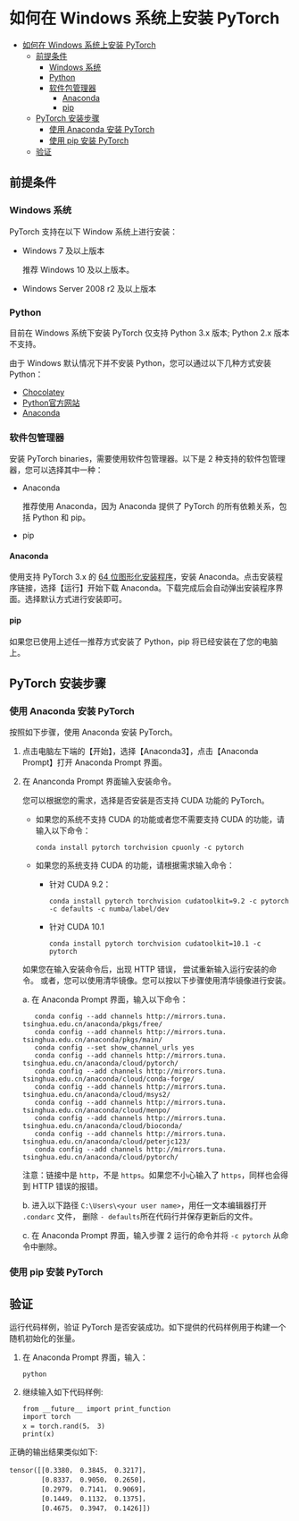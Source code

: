 如何在 Windows 系统上安装 PyTorch
=================================
- [如何在 Windows 系统上安装 PyTorch](#%e5%a6%82%e4%bd%95%e5%9c%a8-windows-%e7%b3%bb%e7%bb%9f%e4%b8%8a%e5%ae%89%e8%a3%85-pytorch)
  - [前提条件](#%e5%89%8d%e6%8f%90%e6%9d%a1%e4%bb%b6)
    - [Windows 系统](#windows-%e7%b3%bb%e7%bb%9f)
    - [Python](#python)
    - [软件包管理器](#%e8%bd%af%e4%bb%b6%e5%8c%85%e7%ae%a1%e7%90%86%e5%99%a8)
      - [Anaconda](#anaconda)
      - [pip](#pip)
  - [PyTorch 安装步骤](#pytorch-%e5%ae%89%e8%a3%85%e6%ad%a5%e9%aa%a4)
    - [使用 Anaconda 安装 PyTorch](#%e4%bd%bf%e7%94%a8-anaconda-%e5%ae%89%e8%a3%85-pytorch)
    - [使用 pip 安装 PyTorch](#%e4%bd%bf%e7%94%a8-pip-%e5%ae%89%e8%a3%85-pytorch)
  - [验证](#%e9%aa%8c%e8%af%81)
  
前提条件
--------

### Windows 系统

PyTorch 支持在以下 Window 系统上进行安装：

* Windows 7 及以上版本

  推荐 Windows 10 及以上版本。

* Windows Server 2008 r2 及以上版本

### Python

目前在 Windows 系统下安装 PyTorch 仅支持 Python 3.x 版本; Python 2.x 版本不支持。

由于 Windows 默认情况下并不安装 Python，您可以通过以下几种方式安装 Python：

* [Chocolatey](https://chocolatey.org/)
* [Python官方网站](https://www.python.org/downloads/windows/)
* [Anaconda](https://www.anaconda.com/distribution/#windows)

### 软件包管理器

安装 PyTorch binaries，需要使用软件包管理器。以下是 2 种支持的软件包管理器，您可以选择其中一种：

* Anaconda

  推荐使用 Anaconda，因为 Anaconda 提供了 PyTorch 的所有依赖关系，包括 Python 和 pip。

* pip 

#### Anaconda

使用支持 PyTorch 3.x 的 [64 位图形化安装程序](https://www.anaconda.com/distribution/#windows)，安装 Anaconda。点击安装程序链接，选择【运行】开始下载 Anaconda。下载完成后会自动弹出安装程序界面。选择默认方式进行安装即可。

#### pip

如果您已使用上述任一推荐方式安装了 Python，pip 将已经安装在了您的电脑上。

PyTorch 安装步骤
------------------

### 使用 Anaconda 安装 PyTorch

按照如下步骤，使用 Anaconda 安装 PyTorch。

1. 点击电脑左下端的【开始】，选择【Anaconda3】，点击【Anaconda Prompt】打开 Anaconda Prompt 界面。
2. 在 Ananconda Prompt 界面输入安装命令。 

   您可以根据您的需求，选择是否安装是否支持 CUDA 功能的 PyTorch。

   * 如果您的系统不支持 CUDA 的功能或者您不需要支持 CUDA 的功能，请输入以下命令：

         conda install pytorch torchvision cpuonly -c pytorch

   * 如果您的系统支持 CUDA 的功能，请根据需求输入命令：

     * 针对 CUDA 9.2： 
      
           conda install pytorch torchvision cudatoolkit=9.2 -c pytorch -c defaults -c numba/label/dev

     * 针对 CUDA 10.1

           conda install pytorch torchvision cudatoolkit=10.1 -c pytorch

  
   如果您在输入安装命令后，出现 HTTP 错误， 尝试重新输入运行安装的命令。 或者，您可以使用清华镜像。您可以按以下步骤使用清华镜像进行安装。

   a. 在 Anaconda Prompt 界面，输入以下命令：

          conda config --add channels http://mirrors.tuna. tsinghua.edu.cn/anaconda/pkgs/free/
          conda config --add channels http://mirrors.tuna. tsinghua.edu.cn/anaconda/pkgs/main/
          conda config --set show_channel_urls yes
          conda config --add channels http://mirrors.tuna. tsinghua.edu.cn/anaconda/cloud/pytorch/
          conda config --add channels http://mirrors.tuna. tsinghua.edu.cn/anaconda/cloud/conda-forge/
          conda config --add channels http://mirrors.tuna. tsinghua.edu.cn/anaconda/cloud/msys2/
          conda config --add channels http://mirrors.tuna. tsinghua.edu.cn/anaconda/cloud/menpo/
          conda config --add channels http://mirrors.tuna. tsinghua.edu.cn/anaconda/cloud/bioconda/
          conda config --add channels http://mirrors.tuna. tsinghua.edu.cn/anaconda/cloud/peterjc123/
          conda config --add channels http://mirrors.tuna. tsinghua.edu.cn/anaconda/cloud/pytorch/
  
      注意：链接中是 `http`，不是 `https`。如果您不小心输入了 `https`，同样也会得到 HTTP 错误的报错。 

   b. 进入以下路径 ``C:\Users\<your user name>``，用任一文本编辑器打开 ``.condarc`` 文件， 删除 ``- defaults``所在代码行并保存更新后的文件。

   c. 在 Anaconda Prompt 界面，输入步骤 2 运行的命令并将 ``-c pytorch`` 从命令中删除。

### 使用 pip 安装 PyTorch




验证
-----

运行代码样例，验证 PyTorch 是否安装成功。如下提供的代码样例用于构建一个随机初始化的张量。

1. 在 Anaconda Prompt 界面，输入：

       python
  
2. 继续输入如下代码样例:

       from __future__ import print_function
       import torch
       x = torch.rand(5， 3)
       print(x)


正确的输出结果类似如下:

    tensor([[0.3380， 0.3845， 0.3217]，
            [0.8337， 0.9050， 0.2650]，
            [0.2979， 0.7141， 0.9069]，
            [0.1449， 0.1132， 0.1375]，
            [0.4675， 0.3947， 0.1426]])

      
     


